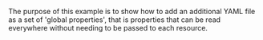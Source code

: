 The purpose of this example is to show how to add an additional YAML file as a
set of 'global properties', that is properties that can be read everywhere
without needing to be passed to each resource.

